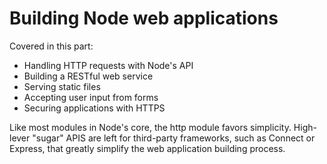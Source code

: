 # Building Node web applications
Covered in this part:
* Handling HTTP requests with Node's API
* Building a RESTful web service
* Serving static files
* Accepting user input from forms
* Securing applications with HTTPS

Like most modules in Node's core, the http module favors simplicity. High-lever "sugar" APIS are left for third-party frameworks, such as Connect or Express, that greatly simplify the web application building process.
